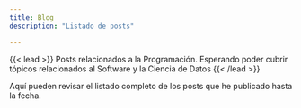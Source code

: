 ```yaml
---
title: Blog
description: "Listado de posts"

---
```


{{< lead >}}
Posts relacionados a la Programación. Esperando poder cubrir tópicos relacionados al Software y la Ciencia de Datos
{{< /lead >}}


Aquí pueden revisar el listado completo de los posts que he publicado hasta la fecha.




